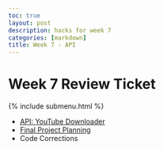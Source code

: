 ```yaml
---
toc: true
layout: post
description: hacks for week 7
categories: [markdown]
title: Week 7 - API
---
```

# Week 7 Review Ticket

{% include submenu.html %}

<ul>
    <li><a href="https://aidenhuynh.github.io/CS_Swag/jupyter/markdown/2022/10/05/API_Test.html">API: YouTube Downloader</a></li>
    <li><a href="https://aidenhuynh.github.io/CS_Swag/jupyter/markdown/2022/09/10/Create_Task_Planning.html#Planning:-TETRIS">Final Project Planning</a></li>
    <li>Code Corrections</li>
</ul>